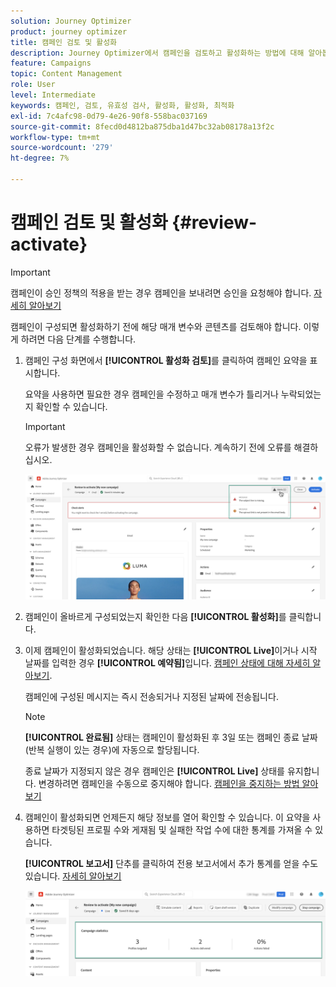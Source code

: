 ```yaml
---
solution: Journey Optimizer
product: journey optimizer
title: 캠페인 검토 및 활성화
description: Journey Optimizer에서 캠페인을 검토하고 활성화하는 방법에 대해 알아봅니다
feature: Campaigns
topic: Content Management
role: User
level: Intermediate
keywords: 캠페인, 검토, 유효성 검사, 활성화, 활성화, 최적화
exl-id: 7c4afc98-0d79-4e26-90f8-558bac037169
source-git-commit: 8fecd0d4812ba875dba1d47bc32ab08178a13f2c
workflow-type: tm+mt
source-wordcount: '279'
ht-degree: 7%

---
```


# 캠페인 검토 및 활성화 {#review-activate}

>[!IMPORTANT]
>
> 캠페인이 승인 정책의 적용을 받는 경우 캠페인을 보내려면 승인을 요청해야 합니다. [자세히 알아보기](../test-approve/gs-approval.md)

캠페인이 구성되면 활성화하기 전에 해당 매개 변수와 콘텐츠를 검토해야 합니다. 이렇게 하려면 다음 단계를 수행합니다.

1. 캠페인 구성 화면에서 **[!UICONTROL 활성화 검토]**&#x200B;를 클릭하여 캠페인 요약을 표시합니다.

   요약을 사용하면 필요한 경우 캠페인을 수정하고 매개 변수가 틀리거나 누락되었는지 확인할 수 있습니다.

   >[!IMPORTANT]
   >
   >오류가 발생한 경우 캠페인을 활성화할 수 없습니다. 계속하기 전에 오류를 해결하십시오.

   ![](assets/create-campaign-alerts.png)

1. 캠페인이 올바르게 구성되었는지 확인한 다음 **[!UICONTROL 활성화]**&#x200B;를 클릭합니다.

1. 이제 캠페인이 활성화되었습니다. 해당 상태는 **[!UICONTROL Live]**&#x200B;이거나 시작 날짜를 입력한 경우 **[!UICONTROL 예약됨]**&#x200B;입니다. [캠페인 상태에 대해 자세히 알아보기](get-started-with-campaigns.md#statuses).

   캠페인에 구성된 메시지는 즉시 전송되거나 지정된 날짜에 전송됩니다.

   >[!NOTE]
   >
   >**[!UICONTROL 완료됨]** 상태는 캠페인이 활성화된 후 3일 또는 캠페인 종료 날짜(반복 실행이 있는 경우)에 자동으로 할당됩니다.
   >
   >종료 날짜가 지정되지 않은 경우 캠페인은 **[!UICONTROL Live]** 상태를 유지합니다. 변경하려면 캠페인을 수동으로 중지해야 합니다. [캠페인을 중지하는 방법 알아보기](modify-stop-campaign.md)

1. 캠페인이 활성화되면 언제든지 해당 정보를 열어 확인할 수 있습니다. 이 요약을 사용하면 타겟팅된 프로필 수와 게재됨 및 실패한 작업 수에 대한 통계를 가져올 수 있습니다.

   **[!UICONTROL 보고서]** 단추를 클릭하여 전용 보고서에서 추가 통계를 얻을 수도 있습니다. [자세히 알아보기](../reports/campaign-global-report-cja.md)

   ![](assets/create-campaign-summary.png)
